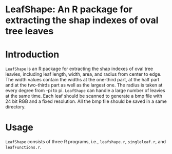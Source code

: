 # LeafShape: An R package for extracting the shap indexes of oval tree leaves

# Introduction
`LeafShape` is an R package for extracting the shap indexes of oval tree leavies, including leaf length, width, area, and radius from center to edge. The width values contain the widths at the one-third part, at the half part and at the two-thirds part as well as the largest one. The radius is taken at every degree from -pi to pi. `LeafShape` can handle a large number of leavies at the same time. Each leaf should be scanned to generate a bmp file with 24 bit RGB and a fixed resolution. All the bmp file should be saved in a same directory.
# Usage
`LeafShape` consists of three R programs, i.e., `leafshape.r`, `singleleaf.r`, and `leafFunctions.r`. 
